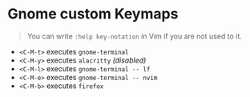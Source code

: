 # Gnome custom Keymaps

> You can write `:help key-notation` in Vim if you are not used to it. 

- `<C-M-t>` executes `gnome-terminal`
- `<C-M-y>` executes `alacritty` _(disabled)_
- `<C-M-l>` executes `gnome-terminal -- lf`
- `<C-M-e>` executes `gnome-terminal -- nvim`
- `<C-M-b>` executes `firefox`

